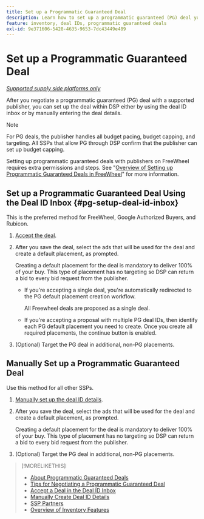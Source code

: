 ```yaml
---
title: Set up a Programmatic Guaranteed Deal
description: Learn how to set up a programmatic guaranteed (PG) deal you've negotiated with a publisher.
feature: inventory, deal IDs, programmatic guaranteed deals
exl-id: 9e371606-5428-4635-9653-7dc43449e489
---
```

# Set up a Programmatic Guaranteed Deal

*[Supported supply side platforms only](programmatic-guaranteed-about.md)*

After you negotiate a programmatic guaranteed (PG) deal with a supported publisher, you can set up the deal within DSP either by using the deal ID inbox or by manually entering the deal details.

>[!NOTE]
>
> For PG deals, the publisher handles all budget pacing, budget capping, and targeting. All SSPs that allow PG through DSP confirm that the publisher can set up budget capping.
>
> Setting up programmatic guaranteed deals with publishers on FreeWheel requires extra permissions and steps. See "[Overview of Setting up Programmatic Guaranteed Deals in FreeWheel](freewheel-overview.md)" for more information.

## Set up a Programmatic Guaranteed Deal Using the Deal ID Inbox {#pg-setup-deal-id-inbox}

This is the preferred method for FreeWheel, Google Authorized Buyers, and Rubicon.

1. [Accept the deal](deal-id-inbox-accept.md).

1. After you save the deal, select the ads that will be used for the deal and create a default placement, as prompted.

   Creating a default placement for the deal is mandatory to deliver 100% of your buy. This type of placement has no targeting so DSP can return a bid to every bid request from the publisher.
   
   * If you're accepting a single deal, you're automatically redirected to the PG default placement creation workflow.

     All Freewheel deals are proposed as a single deal.
   
   * If you're accepting a proposal with multiple PG deal IDs, then identify each PG default placement you need to create. Once you create all required placements, the continue button is enabled.

1. (Optional) Target the PG deal in additional, non-PG placements.

## Manually Set up a Programmatic Guaranteed Deal

Use this method for all other SSPs.

1. [Manually set up the deal ID details](deal-id-create.md).

1. After you save the deal, select the ads that will be used for the deal and create a default placement, as prompted.

   Creating a default placement for the deal is mandatory to deliver 100% of your buy. This type of placement has no targeting so DSP can return a bid to every bid request from the publisher.

1. (Optional) Target the PG deal in additional, non-PG placements.

>[!MORELIKETHIS]
>
>* [About Programmatic Guaranteed Deals](programmatic-guaranteed-about.md)
>* [Tips for Negotiating a Programmatic Guaranteed Deal](/help/dsp/inventory/programmatic-guaranteed-tips.md)
>* [Accept a Deal in the Deal ID Inbox](deal-id-inbox-accept.md)
>* [Manually Create Deal ID Details](deal-id-create.md)
>* [SSP Partners](ssp-partners.md)
>* [Overview of Inventory Features](inventory-overview.md)

<!-- >* [Submit an Ad for a Programmatic Guaranteed Deal with Freewheel](freewheel-submit.md) -->
